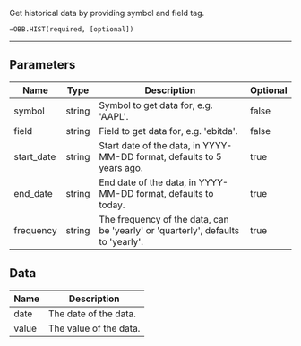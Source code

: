 <!-- markdownlint-disable MD041 -->

Get historical data by providing symbol and field tag.

```excel wordwrap
=OBB.HIST(required, [optional])
```

---

## Parameters

| Name | Type | Description | Optional |
| ---- | ---- | ----------- | -------- |
| symbol | string | Symbol to get data for, e.g. 'AAPL'. | false |
| field | string | Field to get data for, e.g. 'ebitda'. | false |
| start_date | string | Start date of the data, in YYYY-MM-DD format, defaults to 5 years ago. | true |
| end_date | string | End date of the data, in YYYY-MM-DD format, defaults to today. | true |
| frequency | string | The frequency of the data, can be 'yearly' or 'quarterly', defaults to 'yearly'. | true |

## Data

| Name | Description |
| ---- | ----------- |
| date | The date of the data.  |
| value | The value of the data.  |
